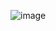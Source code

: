 ![image](https://user-images.githubusercontent.com/106991718/189543791-bab53abd-cb39-4db1-abad-51cffe589ed9.png)
